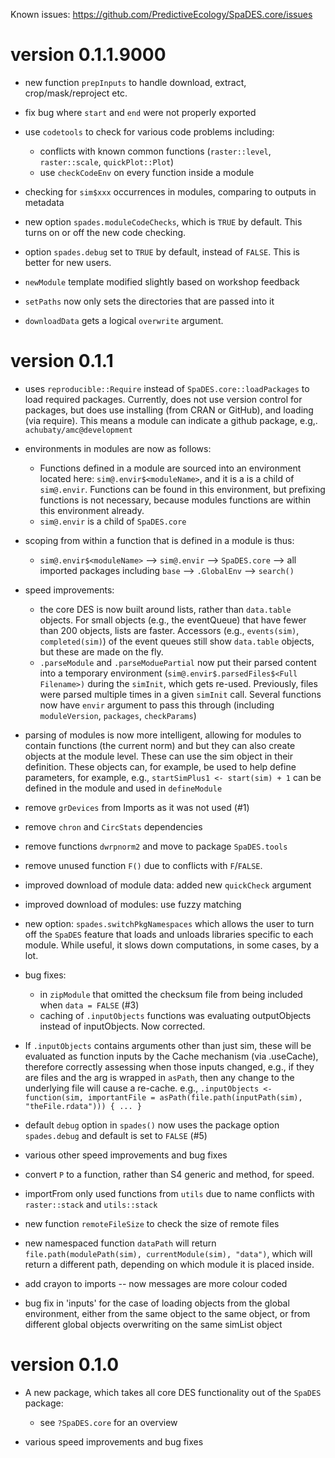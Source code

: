 Known issues: https://github.com/PredictiveEcology/SpaDES.core/issues

version 0.1.1.9000
==================

* new function `prepInputs` to handle download, extract, crop/mask/reproject etc.
* fix bug where `start` and `end` were not properly exported
* use `codetools` to check for various code problems including:

    - conflicts with known common functions (`raster::level`, `raster::scale`, `quickPlot::Plot`)
    - use `checkCodeEnv` on every function inside a module

* checking for `sim$xxx` occurrences in modules, comparing to outputs in metadata
* new option `spades.moduleCodeChecks`, which is `TRUE` by default. This turns on or off the new code checking.
* option `spades.debug` set to `TRUE` by default, instead of `FALSE`. This is better for new users.
* `newModule` template modified slightly based on workshop feedback
* `setPaths` now only sets the directories that are passed into it
* `downloadData` gets a logical `overwrite` argument.

version 0.1.1
=============

* uses `reproducible::Require` instead of `SpaDES.core::loadPackages` to load required packages. Currently, does not use version control for packages, but does use installing (from CRAN or GitHub), and loading (via require). This means a module can indicate a github package, e.g,. `achubaty/amc@development`
* environments in modules are now as follows: 
    
    - Functions defined in a module are sourced into an environment located here: `sim@.envir$<moduleName>`, and it is a is a child of `sim@.envir`. Functions can be found in this environment, but prefixing functions is not necessary, because modules functions are within this environment already. 
    - `sim@.envir` is a child of `SpaDES.core`
    
* scoping from within a function that is defined in a module is thus: 

    - `sim@.envir$<moduleName>` --> `sim@.envir` --> `SpaDES.core` --> all imported packages including `base` --> `.GlobalEnv` --> `search()`

* speed improvements:

    - the core DES is now built around lists, rather than `data.table` objects. For small objects (e.g., the eventQueue) that have fewer than 200 objects, lists are faster. Accessors (e.g., `events(sim)`, `completed(sim)`) of the event queues still show `data.table` objects, but these are made on the fly.
    - `.parseModule` and `.parseModuePartial` now put their parsed content into a temporary environment (`sim@.envir$.parsedFiles$<Full Filename>)` during the `simInit`, which gets re-used. Previously, files were parsed multiple times in a given `simInit` call. Several functions now have `envir` argument to pass this through (including `moduleVersion`, `packages`, `checkParams`)

* parsing of modules is now more intelligent, allowing for modules to contain functions (the current norm) and but they can also create objects at the module level. These can use the sim object in their definition. These objects can, for example, be used to help define parameters, for example, e.g., `startSimPlus1 <- start(sim) + 1` can be defined in the module and used in `defineModule`
* remove `grDevices` from Imports as it was not used (#1)
* remove `chron` and `CircStats` dependencies
* remove functions `dwrpnorm2` and move to package `SpaDES.tools`
* remove unused function `F()` due to conflicts with `F`/`FALSE`.
* improved download of module data: added new `quickCheck` argument
* improved download of modules: use fuzzy matching
* new option: `spades.switchPkgNamespaces` which allows the user to turn off the `SpaDES` feature that loads and unloads libraries specific to each module. While useful, it slows down computations, in some cases, by a lot.
* bug fixes:

    - in `zipModule` that omitted the checksum file from being included when `data = FALSE` (#3)
    - caching of `.inputObjects` functions was evaluating outputObjects instead of inputObjects. Now corrected.

* If `.inputObjects` contains arguments other than just sim, these will be evaluated as function inputs by the Cache mechanism (via .useCache), therefore correctly assessing when those inputs changed, e.g., if they are files and the arg is wrapped in `asPath`, then any change to the underlying file will cause a re-cache.  e.g., `.inputObjects <- function(sim, importantFile = asPath(file.path(inputPath(sim), "theFile.rdata"))) { ... }`
* default `debug` option in `spades()` now uses the package option `spades.debug` and default is set to `FALSE` (#5)
* various other speed improvements and bug fixes
* convert `P` to a function, rather than S4 generic and method, for speed.
* importFrom only used functions from `utils` due to name conflicts with `raster::stack` and `utils::stack`
* new function `remoteFileSize` to check the size of remote files
* new namespaced function `dataPath` will return `file.path(modulePath(sim), currentModule(sim), "data")`, which will return a different path, depending on which module it is placed inside.
* add crayon to imports -- now messages are more colour coded
* bug fix in 'inputs' for the case of loading objects from the global environment, either from the same object to the same object, or from different global objects overwriting on the same simList object


version 0.1.0
=============

* A new package, which takes all core DES functionality out of the `SpaDES` package:

    - see `?SpaDES.core` for an overview

* various speed improvements and bug fixes
